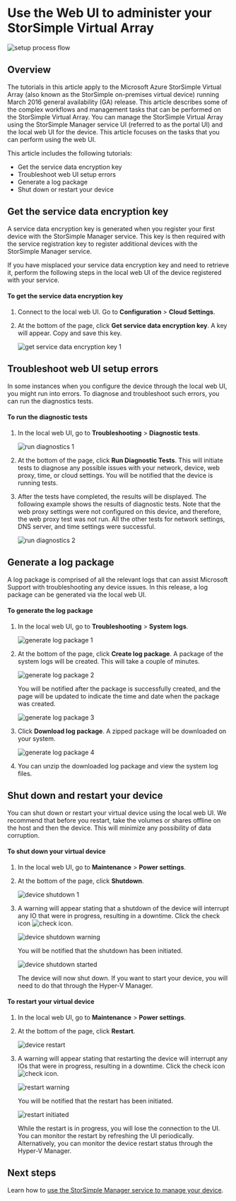 <properties 
   pageTitle="StorSimple Virtual Array web UI administration | Microsoft Azure"
   description="Describes how to perform basic device administration tasks through the StorSimple Virtual Array web UI."
   services="storsimple"
   documentationCenter="NA"
   authors="alkohli"
   manager="carmonm"
   editor="" />
<tags 
   ms.service="storsimple"
   ms.devlang="NA"
   ms.topic="article"
   ms.tgt_pltfrm="NA"
   ms.workload="TBD"
   ms.date="04/07/2016"
   ms.author="alkohli" />

# <a name="use-the-web-ui-to-administer-your-storsimple-virtual-array"></a>Use the Web UI to administer your StorSimple Virtual Array

![setup process flow](./media/storsimple-ova-web-ui-admin/manage4.png)

## <a name="overview"></a>Overview

The tutorials in this article apply to the Microsoft Azure StorSimple Virtual Array (also known as the StorSimple on-premises virtual device) running March 2016 general availability (GA) release. This article describes some of the complex workflows and management tasks that can be performed on the StorSimple Virtual Array. You can manage the StorSimple Virtual Array using the StorSimple Manager service UI (referred to as the portal UI) and the local web UI for the device. This article focuses on the tasks that you can perform using the web UI.

This article includes the following tutorials:

- Get the service data encryption key
- Troubleshoot web UI setup errors
- Generate a log package
- Shut down or restart your device

## <a name="get-the-service-data-encryption-key"></a>Get the service data encryption key

A service data encryption key is generated when you register your first device with the StorSimple Manager service. This key is then required with the service registration key to register additional devices with the StorSimple Manager service.

If you have misplaced your service data encryption key and need to retrieve it, perform the following steps in the local web UI of the device registered with your service.

#### <a name="to-get-the-service-data-encryption-key"></a>To get the service data encryption key

1. Connect to the local web UI. Go to **Configuration** > **Cloud Settings**.
  

2. At the bottom of the page, click **Get service data encryption key**. A key will appear. Copy and save this key.
    
    ![get service data encryption key 1](./media/storsimple-ova-web-ui-admin/image27.png)
   


## <a name="troubleshoot-web-ui-setup-errors"></a>Troubleshoot web UI setup errors

In some instances when you configure the device through the local web UI, you might run into errors. To diagnose and troubleshoot such errors, you can run the diagnostics tests.

#### <a name="to-run-the-diagnostic-tests"></a>To run the diagnostic tests

1. In the local web UI, go to **Troubleshooting** > **Diagnostic tests**.

    ![run diagnostics 1](./media/storsimple-ova-web-ui-admin/image29.png)

2. At the bottom of the page, click **Run Diagnostic Tests**. This will initiate tests to diagnose any possible issues with your network, device, web proxy, time, or cloud settings. You will be notified that the device is running tests.

3. After the tests have completed, the results will be displayed. The following example shows the results of diagnostic tests. Note that the web proxy settings were not configured on this device, and therefore, the web proxy test was not run. All the other tests for network settings, DNS server, and time settings were successful.

    ![run diagnostics 2](./media/storsimple-ova-web-ui-admin/image30.png)

## <a name="generate-a-log-package"></a>Generate a log package

A log package is comprised of all the relevant logs that can assist Microsoft Support with troubleshooting any device issues. In this release, a log package can be generated via the local web UI.

#### <a name="to-generate-the-log-package"></a>To generate the log package

1. In the local web UI, go to **Troubleshooting** > **System logs**.

    ![generate log package 1](./media/storsimple-ova-web-ui-admin/image31.png)

2. At the bottom of the page, click **Create log package**. A package of the system logs will be created. This will take a couple of minutes.

    ![generate log package 2](./media/storsimple-ova-web-ui-admin/image32.png)

    You will be notified after the package is successfully created, and the page will be updated to indicate the time and date when the package was created.

    ![generate log package 3](./media/storsimple-ova-web-ui-admin/image33.png)

3. Click **Download log package**. A zipped package will be downloaded on your system.

    ![generate log package 4](./media/storsimple-ova-web-ui-admin/image34.png)

4. You can unzip the downloaded log package and view the system log files.

## <a name="shut-down-and-restart-your-device"></a>Shut down and restart your device

You can shut down or restart your virtual device using the local web UI. We recommend that before you restart, take the volumes or shares offline on the host and then the device. This will minimize any possibility of data corruption. 

#### <a name="to-shut-down-your-virtual-device"></a>To shut down your virtual device

1. In the local web UI, go to **Maintenance** > **Power settings**.

2. At the bottom of the page, click **Shutdown**.

    ![device shutdown 1](./media/storsimple-ova-web-ui-admin/image36.png)

3. A warning will appear stating that a shutdown of the device will interrupt any IO that were in progress, resulting in a downtime. Click the check icon ![check icon](./media/storsimple-ova-web-ui-admin/image3.png).

    ![device shutdown warning](./media/storsimple-ova-web-ui-admin/image37.png)

    You will be notified that the shutdown has been initiated.

    ![device shutdown started](./media/storsimple-ova-web-ui-admin/image38.png)

    The device will now shut down. If you want to start your device, you will need to do that through the Hyper-V Manager.

#### <a name="to-restart-your-virtual-device"></a>To restart your virtual device

1. In the local web UI, go to **Maintenance** > **Power settings**.

2. At the bottom of the page, click **Restart**.

    ![device restart](./media/storsimple-ova-web-ui-admin/image36.png)

3. A warning will appear stating that restarting the device will interrupt any IOs that were in progress, resulting in a downtime. Click the check icon ![check icon](./media/storsimple-ova-web-ui-admin/image3.png).

    ![restart warning](./media/storsimple-ova-web-ui-admin/image37.png)

    You will be notified that the restart has been initiated.

    ![restart initiated](./media/storsimple-ova-web-ui-admin/image39.png)

    While the restart is in progress, you will lose the connection to the UI. You can monitor the restart by refreshing the UI periodically. Alternatively, you can monitor the device restart status through the Hyper-V Manager.

## <a name="next-steps"></a>Next steps

Learn how to [use the StorSimple Manager service to manage your device](storsimple-manager-service-administration.md).

